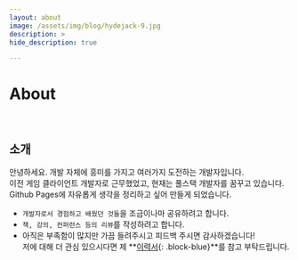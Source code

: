 ```yaml
---
layout: about
image: /assets/img/blog/hydejack-9.jpg
description: >
hide_description: true

---
```


# About
<!--author-->
<br>

## 소개

안녕하세요. 개발 자체에 흥미를 가지고 여러가지 도전하는 개발자입니다.  
이전 게임 클라이언트 개발자로 근무했었고, 현재는 풀스택 개발자를 꿈꾸고 있습니다.  
Github Pages에 자유롭게 생각을 정리하고 싶어 만들게 되었습니다.   

- ```개발자로서 경험하고 배웠던 것들```을 조금이나마 공유하려고 합니다.   
- ```책, 강의, 컨퍼런스 등의 리뷰```를 작성하려고 합니다.
- 아직은 부족함이 많지만 가끔 들려주시고 피드백 주시면 감사하겠습니다!  
저에 대해 더 관심 있으시다면 제 **[이력서](https://lime-ade.notion.site/841fdef922c64c4299f4a99fe6c92286){: .block-blue}**를 참고 부탁드립니다. 